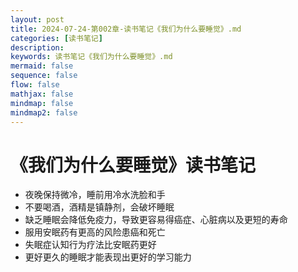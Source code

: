 ```yaml
---
layout: post
title: 2024-07-24-第002章-读书笔记《我们为什么要睡觉》.md
categories: [读书笔记]
description: 
keywords: 读书笔记《我们为什么要睡觉》.md
mermaid: false
sequence: false
flow: false
mathjax: false
mindmap: false
mindmap2: false
---
```

# 《我们为什么要睡觉》读书笔记

- 夜晚保持微冷，睡前用冷水洗脸和手
- 不要喝酒，酒精是镇静剂，会破坏睡眠
- 缺乏睡眠会降低免疫力，导致更容易得癌症、心脏病以及更短的寿命
- 服用安眠药有更高的风险患癌和死亡
- 失眠症认知行为疗法比安眠药更好
- 更好更久的睡眠才能表现出更好的学习能力